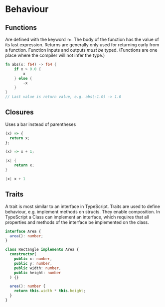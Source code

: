 # Behaviour

## Functions

Are defined with the keyword `fn`.
The body of the function has the value of its last expression.
Returns are generally only used for returning early from a function.
Function inputs and outputs _must be_ typed.
(Functions are one place where the compiler will not infer the type.)

```rust
fn abs(x: f64) -> f64 {
    if x > 0.0 {
        x
    } else {
        -x
    }
}
// Last value is return value, e.g. abs(-1.0) -> 1.0
```

## Closures

Uses a bar instead of parentheses

```typescript
(x) => {
  return x;
};

(x) => x + 1;
```

```rust
|x| {
    return x;
}

|x| x + 1
```

## Traits

A trait is most similar to an interface in TypeScript.
Traits are used to define behaviour, e.g. implement methods on structs.
They enable composition.
In TypeScript a Class can implement an interface, which requires that all properties and methods of the interface be implemented on the class.

```typescript
interface Area {
  area(): number;
}

class Rectangle implements Area {
  constructor(
    public x: number,
    public y: number,
    public width: number,
    public height: number
  ) {}

  area(): number {
    return this.width * this.height;
  }
}
```
